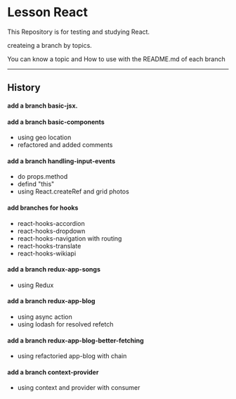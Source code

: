
# Lesson React

This Repository is for testing and studying React.

createing a branch by topics.

You can know a topic and How to use with the README.md of each branch

---

## History
#### add a branch basic-jsx.  
#### add a branch basic-components  
  - using geo location
  - refactored and added comments  
#### add a branch handling-input-events  
  - do props.method  
  - defind "this"  
  - using React.createRef and grid photos  
#### add branches for hooks
- react-hooks-accordion
- react-hooks-dropdown
- react-hooks-navigation with routing
- react-hooks-translate
- react-hooks-wikiapi
#### add a branch redux-app-songs
- using Redux
#### add a branch redux-app-blog
- using async action 
- using lodash for resolved refetch
#### add a branch redux-app-blog-better-fetching
- using refactoried app-blog with chain
#### add a branch context-provider
- using context and provider with consumer
